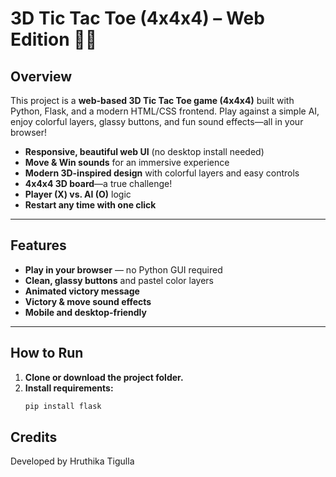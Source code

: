 # 3D Tic Tac Toe (4x4x4) – Web Edition 🎲✨


## Overview

This project is a **web-based 3D Tic Tac Toe game (4x4x4)** built with Python, Flask, and a modern HTML/CSS frontend. Play against a simple AI, enjoy colorful layers, glassy buttons, and fun sound effects—all in your browser!

- **Responsive, beautiful web UI** (no desktop install needed)
- **Move & Win sounds** for an immersive experience
- **Modern 3D-inspired design** with colorful layers and easy controls
- **4x4x4 3D board**—a true challenge!
- **Player (X) vs. AI (O)** logic
- **Restart any time with one click**

---

## Features

- **Play in your browser** — no Python GUI required
- **Clean, glassy buttons** and pastel color layers
- **Animated victory message**
- **Victory & move sound effects**
- **Mobile and desktop-friendly**

---

## How to Run

1. **Clone or download the project folder.**
2. **Install requirements:**
   ```bash
   pip install flask


## Credits

Developed by Hruthika Tigulla
